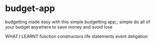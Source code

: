 # budget-app
budgetting made easy with this simple budgetting app;;
simple do all of your budget anywhere to save money and avoid lose

 WHAT I LEARNT
    function constructors
    iife statements
    event deligation
